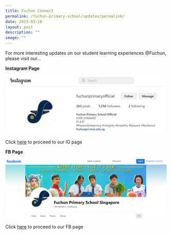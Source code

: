```yaml
---
title: Fuchun Connect
permalink: /fuchun-primary-school/updates/permalink/
date: 2023-03-16
layout: post
description: ""
image: ""
---
```

For more interesting updates on our student learning experiences @Fuchun, please visit our...

**Instagram Page**

![IG Fuchun](/images/IG%20Fuchun.jpg)

Click [here](https://www.instagram.com/fuchunprimaryofficial/?hl=en) to proceed to our IG page


**FB Page**

![FB Fuchun](/images/FB%20Fuchun.jpg)

Click [here](https://www.facebook.com/FuchunPrimarySchool.Singapore/) to proceed to our FB page